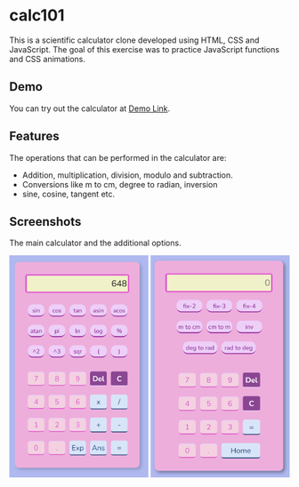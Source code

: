 # calc101
This is a scientific calculator clone developed using HTML, CSS and JavaScript. The goal of this exercise was to practice JavaScript functions and CSS animations. 

## Demo
You can try out the calculator at [Demo Link](https://calc101-aditiii.netlify.app/).

## Features
The operations that can be performed in the calculator are:
- Addition, multiplication, division, modulo and subtraction.
- Conversions like m to cm, degree to radian, inversion
- sine, cosine, tangent etc.

## Screenshots
The main calculator and the additional options.
<p align="center">
  <img src="https://github.com/aditikharel/calc101/blob/main/assets/Calc.png" alt="Image 1" width="250" height="400" />
  <img src="https://github.com/aditikharel/calc101/blob/main/assets/Opn.png" alt="Image 2" width="250" height="400" />
</p>



